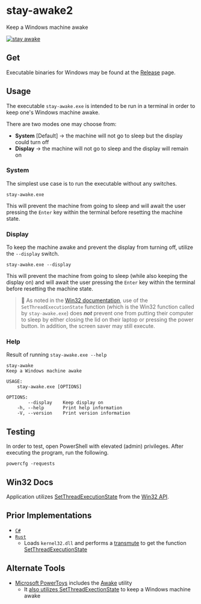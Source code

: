 # stay-awake2
Keep a Windows machine awake

[![stay awake](https://github.com/curtisalexander/stay-awake2/actions/workflows/ci.yml/badge.svg)](https://github.com/curtisalexander/stay-awake2/actions/workflows/ci.yml)

## Get
Executable binaries for Windows may be found at the [Release](https://github.com/curtisalexander/stay-awake2/releases) page.

## Usage
The executable `stay-awake.exe` is intended to be run in a terminal in order to keep one's Windows machine awake.

There are two modes one may choose from:
- **System** [Default] &rarr; the machine will not go to sleep but the display could turn off
- **Display** &rarr; the machine will not go to sleep and the display will remain on

### System
The simplest use case is to run the executable without any switches.

```pwsh
stay-awake.exe
```

This will prevent the machine from going to sleep and will await the user pressing the `Enter` key within the terminal before resetting the machine state.

### Display
To keep the machine awake and prevent the display from turning off, utilize the `--display` switch.

```pwsh
stay-awake.exe --display
```

This will prevent the machine from going to sleep (while also keeping the display on) and will await the user pressing the `Enter` key within the terminal before resetting the machine state.

> :memo: As noted in the [Win32 documentation](https://docs.microsoft.com/en-us/windows/win32/api/winbase/nf-winbase-setthreadexecutionstate), use of the `SetThreadExecutionState` function (which is the Win32 function called by `stay-awake.exe`) does **_not_** prevent one from putting their computer to sleep by either closing the lid on their laptop or pressing the power button.  In addition, the screen saver may still execute.

### Help
Result of running `stay-awake.exe --help`

```
stay-awake
Keep a Windows machine awake

USAGE:
    stay-awake.exe [OPTIONS]

OPTIONS:
        --display    Keep display on
    -h, --help       Print help information
    -V, --version    Print version information
```

## Testing
In order to test, open PowerShell with elevated (admin) privileges. After executing the program, run the following.

```pwsh
powercfg -requests
```

## Win32 Docs
Application utilizes [SetThreadExecutionState](https://docs.microsoft.com/en-us/windows/win32/api/winbase/nf-winbase-setthreadexecutionstate) from the [Win32 API](https://docs.microsoft.com/en-us/windows/win32/).

## Prior Implementations
- [`C#`](https://github.com/curtisalexander/stay-awake-cs)
- [`Rust`](https://github.com/curtisalexander/stay-awake-rs)
    - Loads `kernel32.dll` and performs a [transmute](https://doc.rust-lang.org/stable/std/mem/fn.transmute.html) to get the function [SetThreadExecutionState](https://docs.microsoft.com/en-us/windows/win32/api/winbase/nf-winbase-setthreadexecutionstate)

## Alternate Tools
- [Microsoft PowerToys](https://docs.microsoft.com/en-us/windows/powertoys/) includes the [Awake](https://docs.microsoft.com/en-us/windows/powertoys/awake) utility
    - It [also utilizes SetThreadExectionState](https://github.com/microsoft/PowerToys/blob/main/src/modules/awake/Awake/Core/APIHelper.cs#L66-L84) to keep a Windows machine awake
